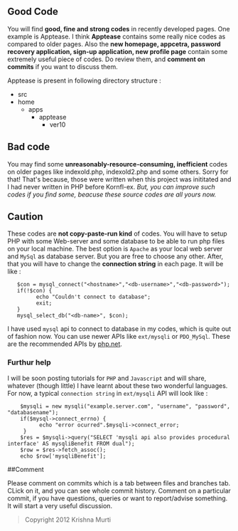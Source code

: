 ## Good Code

You will find **good, fine and strong codes** in recently developed pages. One example is Apptease.
I think **Apptease** contains some really nice codes as compared to older pages. Also the **new homepage,
appcetra, password recovery application, sign-up application, new profile page** contain some extremely
useful piece of codes. Do review them, and **comment on commits** if you want to discuss them. 
 
Apptease is present in following directory structure :
 * src
  * home
     * apps
         * apptease
             * ver10
           
## Bad code 

You may find some **unreasonably-resource-consuming, inefficient** codes on older pages like indexold.php, indexold2.php 
and some others. Sorry for that! That's because, those were written when this project was inititated and I had never
written in PHP before Kornfl-ex. *But, you can improve such codes if you find some, beacuse these source
codes are all yours now.*

## Caution

These codes are **not copy-paste-run kind** of codes. You will have to setup PHP with some Web-server and some database to
be able to run php files on your local machine. The best option is `Apache` as your local web server and `MySql` as
database server. But you are free to choose any other. After, that you will have to change the **connection string** in each
page. It will be like :

       $con = mysql_connect("<hostname>","<db-username>","<db-password>");
       if(!$con) {
             echo "Couldn't connect to database";
             exit;
       }
       mysql_select_db("<db-name>", $con);

I have used `mysql` api to connect to database in my codes, which is quite out of fashion now. You can use newer APIs like
`ext/mysqli` or `PDO_MySql`. These are the recommended APIs by [php.net](http://php.net).

### Furthur help

I will be soon posting tutorials for `PHP` and `Javascript` and will share, whatever (though little) I have learnt about
these two wonderful languages. For now, a typical `connection string` in `ext/mysqli` API will look like :
     
        $mysqli = new mysqli("example.server.com", "username", "password", "databasename");
        if($mysql->connect_errno) {
              echo "error ocurred".$mysqli->connect_error;
         }
        $res = $mysqli->query("SELECT 'mysqli api also provides procedural interface' AS mysqliBenefit FROM dual");
        $row = $res->fetch_assoc();
        echo $row['mysqliBenefit'];

##Comment

Please comment on commits which is a tab between files and branches tab. CLick on it, and you can see whole commit history.
Comment on a particular commit, if you have questions, queries or want to report/advise something. It will start
a very useful discussion.

>Copyright 2012 Krishna Murti
